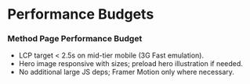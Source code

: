 # Performance Budgets

### Method Page Performance Budget
- LCP target < 2.5s on mid-tier mobile (3G Fast emulation).
- Hero image responsive with sizes; preload hero illustration if needed.
- No additional large JS deps; Framer Motion only where necessary.
